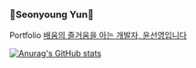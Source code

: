 ### 💜Seonyoung Yun💜

Portfolio [배움의 즐거움을 아는 개발자, 윤선영입니다](https://trail-shirt-9e7.notion.site/217a45b622904c7dae2a9647cd24b7a7?pvs=4)

[![Anurag's GitHub stats](https://github-readme-stats.vercel.app/api?username=nyoungnyoung)](https://github.com/nyoungnyoung/github-readme-stats)

<!--
**nyoungnyoung/nyoungnyoung** is a ✨ _special_ ✨ repository because its `README.md` (this file) appears on your GitHub profile.

Here are some ideas to get you started:

- 🔭 I’m currently working on ...
- 🌱 I’m currently learning ...
- 👯 I’m looking to collaborate on ...
- 🤔 I’m looking for help with ...
- 💬 Ask me about ...
- 📫 How to reach me: ...
- 😄 Pronouns: ...
- ⚡ Fun fact: ...
-->
